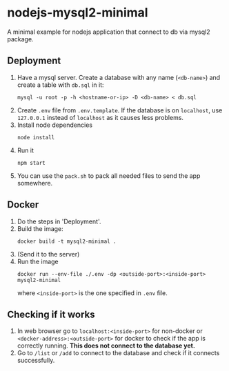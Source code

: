 # nodejs-mysql2-minimal

A minimal example for nodejs application that connect to db via mysql2 package.

## Deployment

1. Have a mysql server. Create a database with any name (`<db-name>`) and create a table with `db.sql` in it:
   ```
   mysql -u root -p -h <hostname-or-ip> -D <db-name> < db.sql
   ```
2. Create `.env` file from `.env.template`. If the database is on `localhost`, use `127.0.0.1` instead of `localhost` as it causes less problems.
3. Install node dependencies
   ```
   node install
   ```
4. Run it
   ```
   npm start
   ```
5. You can use the `pack.sh` to pack all needed files to send the app somewhere.

## Docker

1. Do the steps in 'Deployment'.
2. Build the image:
   ```
   docker build -t mysql2-minimal .
   ```
3. (Send it to the server)
4. Run the image
   ```
   docker run --env-file ./.env -dp <outside-port>:<inside-port> mysql2-minimal
   ```
   where `<inside-port>` is the one specified in `.env` file.

## Checking if it works

1. In web browser go to `localhost:<inside-port>` for non-docker or `<docker-address>:<outside-port>` for docker to check if the app is correctly running. **This does not connect to the database yet.**
2. Go to `/list` or `/add` to connect to the database and check if it connects successfully.


